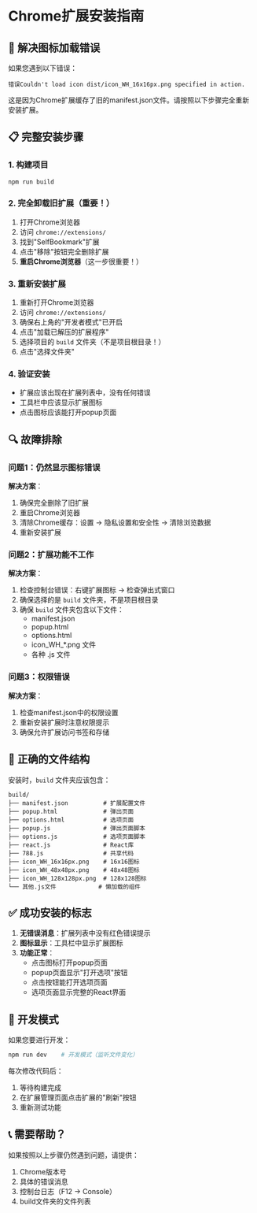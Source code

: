 # Chrome扩展安装指南

## 🚨 解决图标加载错误

如果您遇到以下错误：
```
错误Couldn't load icon dist/icon_WH_16x16px.png specified in action.
```

这是因为Chrome扩展缓存了旧的manifest.json文件。请按照以下步骤完全重新安装扩展。

## 📋 完整安装步骤

### 1. 构建项目
```bash
npm run build
```

### 2. 完全卸载旧扩展（重要！）
1. 打开Chrome浏览器
2. 访问 `chrome://extensions/`
3. 找到"SelfBookmark"扩展
4. 点击"移除"按钮完全删除扩展
5. **重启Chrome浏览器**（这一步很重要！）

### 3. 重新安装扩展
1. 重新打开Chrome浏览器
2. 访问 `chrome://extensions/`
3. 确保右上角的"开发者模式"已开启
4. 点击"加载已解压的扩展程序"
5. 选择项目的 `build` 文件夹（不是项目根目录！）
6. 点击"选择文件夹"

### 4. 验证安装
- 扩展应该出现在扩展列表中，没有任何错误
- 工具栏中应该显示扩展图标
- 点击图标应该能打开popup页面

## 🔍 故障排除

### 问题1：仍然显示图标错误
**解决方案**：
1. 确保完全删除了旧扩展
2. 重启Chrome浏览器
3. 清除Chrome缓存：设置 → 隐私设置和安全性 → 清除浏览数据
4. 重新安装扩展

### 问题2：扩展功能不工作
**解决方案**：
1. 检查控制台错误：右键扩展图标 → 检查弹出式窗口
2. 确保选择的是 `build` 文件夹，不是项目根目录
3. 确保 `build` 文件夹包含以下文件：
   - manifest.json
   - popup.html
   - options.html
   - icon_WH_*.png 文件
   - 各种 .js 文件

### 问题3：权限错误
**解决方案**：
1. 检查manifest.json中的权限设置
2. 重新安装扩展时注意权限提示
3. 确保允许扩展访问书签和存储

## 📁 正确的文件结构

安装时，`build` 文件夹应该包含：
```
build/
├── manifest.json          # 扩展配置文件
├── popup.html             # 弹出页面
├── options.html           # 选项页面
├── popup.js               # 弹出页面脚本
├── options.js             # 选项页面脚本
├── react.js               # React库
├── 788.js                 # 共享代码
├── icon_WH_16x16px.png    # 16x16图标
├── icon_WH_48x48px.png    # 48x48图标
├── icon_WH_128x128px.png  # 128x128图标
└── 其他.js文件            # 懒加载的组件
```

## ✅ 成功安装的标志

1. **无错误消息**：扩展列表中没有红色错误提示
2. **图标显示**：工具栏中显示扩展图标
3. **功能正常**：
   - 点击图标打开popup页面
   - popup页面显示"打开选项"按钮
   - 点击按钮能打开选项页面
   - 选项页面显示完整的React界面

## 🔄 开发模式

如果您要进行开发：
```bash
npm run dev    # 开发模式（监听文件变化）
```

每次修改代码后：
1. 等待构建完成
2. 在扩展管理页面点击扩展的"刷新"按钮
3. 重新测试功能

## 📞 需要帮助？

如果按照以上步骤仍然遇到问题，请提供：
1. Chrome版本号
2. 具体的错误消息
3. 控制台日志（F12 → Console）
4. build文件夹的文件列表
